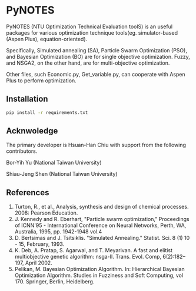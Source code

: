 # PyNOTES
PyNOTES (NTU Optimization Technical Evaluation toolS) is an useful packages for various optimization technique tools(eg. simulator-based (Aspen Plus), equation-oriented).

Specifically, Simulated annealing (SA), Particle Swarm Optimization (PSO), and Bayesian Optimization (BO) are for single objective optimization. Fuzzy, and NSGA2, on the other hand, are for multi-objective optimization. 

Other files, such Economic.py, Get_variable.py, can cooperate with Aspen Plus to perform optimization.

## Installation
```bash
pip install -r requirements.txt
```

## Acknwoledge
The primary developer is Hsuan-Han Chiu with support from the following contributors.

Bor-Yih Yu (National Taiwan University)

Shiau-Jeng Shen (National Taiwan University)

## References
1. Turton, R., et al., Analysis, synthesis and design of chemical processes. 2008: Pearson 
   Education.
2. J. Kennedy and R. Eberhart, "Particle swarm optimization," Proceedings of ICNN'95 - 
   International Conference on Neural Networks, Perth, WA, Australia, 1995, pp. 1942-1948 vol.4
3. D. Bertsimas and J. Tsitsiklis. "Simulated Annealing." Statist. Sci. 8 (1) 10 - 15, 
   February, 1993.
4. K. Deb, A. Pratap, S. Agarwal, and T. Meyarivan. A fast and elitist multiobjective 
   genetic algorithm: nsga-II. Trans. Evol. Comp, 6(2):182–197, April 2002.
5. Pelikan, M. Bayesian Optimization Algorithm. In: Hierarchical Bayesian Optimization 
   Algorithm. Studies in Fuzziness and Soft Computing, vol 170. Springer, Berlin, Heidelberg.